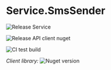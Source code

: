 # Service.SmsSender

![Release Service](https://github.com/MyJetWallet/Service.SmsSender/workflows/Release%20Service/badge.svg)

![Release API client nuget](https://github.com/MyJetWallet/Service.SmsSender/workflows/Release%20API%20client%20nuget/badge.svg)

![CI test build](https://github.com/MyJetWallet/Service.SmsSender/workflows/CI%20test%20build/badge.svg)

*Client library:* ![Nuget version](https://img.shields.io/nuget/v/MyJetWallet.Service.SmsSender.Client?label=MyJetWallet.Service.SmsSender.Client&style=social)

